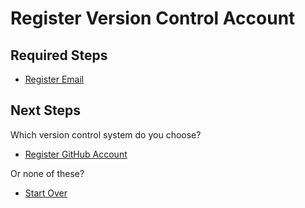 # Register Version Control Account

## Required Steps

- [Register Email](/register-email.md)

## Next Steps

Which version control system do you choose?

- [Register GitHub Account](/github/register-version-control-account.md)

Or none of these?

- [Start Over](/README.md)
